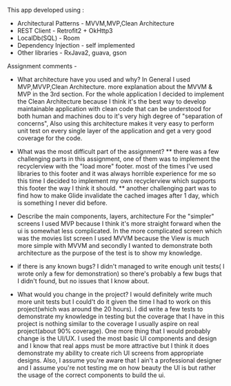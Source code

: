This app developed using :
* Architectural Patterns - MVVM,MVP,Clean Architecture
* REST Client - Retrofit2 + OkHttp3
* LocalDb(SQL) - Room
* Dependency Injection - self implemented
* Other libraries - RxJava2, guava, gson

Assignment comments -

* What   architecture   have   you   used   and   why?
In General I used MVP,MVVP,Clean Architecture. more explanation about the MVVM & MVP in the 3rd section.
For the whole application I decided to implement the Clean Architecture because I think it's the best way to develop maintainable application with clean code that can be understood for both human and machines dou to it's very high degree of "separation of concerns", Also using this architecture makes it very easy to perform unit test on every single layer of the application and get a very good coverage for the code.

* What   was   the   most   difficult   part   of   the   assignment?
** there was a few challenging parts in this assignment, one of them was to implement the recyclerview with the "load more" footer. most of the times I've used libraries to this footer and it was always horrible experience for me so this time I decided to implement my own recyclerview which supports this footer the way I think it should.
** another challenging part was to find how to make Glide invalidate the cached images after 1 day, which is something I never did before.

* Describe   the   main   components,   layers,   architecture
For the "simpler" screens I used MVP because I think it's more straight forward when the ui is somewhat less complicated.
In the more complicated screen which was the movies list screen I used MVVM because the View is much more simple with MVVM and secondly I wanted to demonstrate both architecture as the purpose of the test is to show my knowledge.

* if   there   is   any   known   bugs?
I didn't managed to write enough unit tests( I wrote only a few for demonstration) so there's probably a few bugs that I didn't found, but no issues that I know about.
* What   would   you   change   in   the   project?
I would definitely write much more unit tests but I could't do it given the time I had to work on this project(which was around the 20 hours).
I did write a few tests to demonstrate my knowledge in testing but the coverage that I have in this project is nothing similar to the coverage I usually aspire on real project(about 90% coverage).
One more thing that I would probably change is the UI/UX. I used the most basic UI components and design and I know that real apps must be more attractive but I think it does demonstrate my ability to create rich UI screens from appropriate designs.
Also, I assume you're aware that I ain't a professional designer and I assume you're not testing me on how beauty the UI is but rather the usage of the correct components to build the ui.

